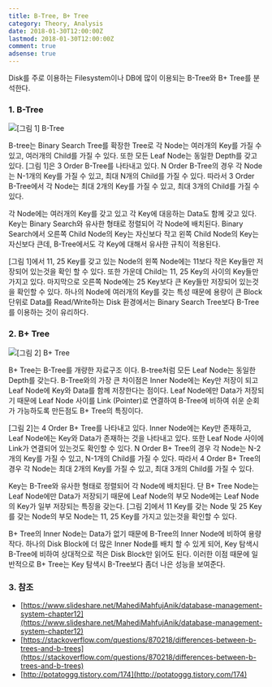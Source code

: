 ```yaml
---
title: B-Tree, B+ Tree
category: Theory, Analysis
date: 2018-01-30T12:00:00Z
lastmod: 2018-01-30T12:00:00Z
comment: true
adsense: true
---
```


Disk를 주로 이용하는 Filesystem이나 DB에 많이 이용되는 B-Tree와 B+ Tree를 분석한다.

### 1. B-Tree

![[그림 1] B-Tree]({{site.baseurl}}/images/theory_analysis/B_Tree_B+_Tree/B_Tree.PNG)

B-tree는 Binary Search Tree를 확장한 Tree로 각 Node는 여러개의 Key를 가질 수 있고, 여러개의 Child를 가질 수 있다. 또한 모든 Leaf Node는 동일한 Depth를 갖고 있다. [그림 1]은 3 Order B-Tree를 나타내고 있다. N Order B-Tree의 경우 각 Node는 N-1개의 Key를 가질 수 있고, 최대 N개의 Child를 가질 수 있다. 따라서 3 Order B-Tree에서 각 Node는 최대 2개의 Key를 가질 수 있고, 최대 3개의 Child를 가질 수 있다.

각 Node에는 여러개의 Key를 갖고 있고 각 Key에 대응하는 Data도 함께 갖고 있다. Key는 Binary Search와 유사한 형태로 정렬되어 각 Node에 배치된다. Binary Search에서 오른쪽 Child Node의 Key는 자신보다 작고 왼쪽 Child Node의 Key는 자신보다 큰데, B-Tree에서도 각 Key에 대해서 유사한 규칙이 적용된다. 

[그림 1]에서 11, 25 Key를 갖고 있는 Node의 왼쪽 Node에는 11보다 작은 Key들만 저장되어 있는것을 확인 할 수 있다. 또한 가운데 Child는 11, 25 Key의 사이의 Key들만 가지고 있다. 마지막으로 오른쪽 Node에는 25 Key보다 큰 Key들만 저장되어 있는것을 확인할 수 있다. 하나의 Node에 여러개의 Key를 갖는 특성 때문에 용량이 큰 Block 단위로 Data를 Read/Write하는 Disk 환경에서는 Binary Search Tree보다 B-Tree를 이용하는 것이 유리하다.

### 2. B+ Tree

![[그림 2] B+ Tree ]({{site.baseurl}}/images/theory_analysis/B_Tree_B+_Tree/B+_Tree.PNG)

B+ Tree는 B-Tree를 개량한 자료구조 이다. B-tree처럼 모든 Leaf Node는 동일한 Depth를 갖는다. B-Tree와의 가장 큰 차이점은 Inner Node에는 Key만 저장이 되고 Leaf Node에 Key와 Data를 함께 저장한다는 점이다. Leaf Node에만 Data가 저장되기 때문에 Leaf Node 사이를 Link (Pointer)로 연결하여 B-Tree에 비하여 쉬운 순회가 가능하도록 만든점도 B+ Tree의 특징이다.

[그림 2]는 4 Order B+ Tree를 나타내고 있다. Inner Node에는 Key만 존재하고, Leaf Node에는 Key와 Data가 존재하는 것을 나타내고 있다. 또한 Leaf Node 사이에 Link가 연결되어 있는것도 확인할 수 있다. N Order B+ Tree의 경우 각 Node는 N-2개의 Key를 가질 수 있고, N-1개의 Child를 가질 수 있다. 따라서 4 Order B+ Tree의 경우 각 Node는 최대 2개의 Key를 가질 수 있고, 최대 3개의 Child를 가질 수 있다.

Key는 B-Tree와 유사한 형태로 정렬되어 각 Node에 배치된다. 단 B+ Tree Node는 Leaf Node에만 Data가 저장되기 때문에 Leaf Node의 부모 Node에는 Leaf Node의 Key가 일부 저장되는 특징을 갖는다. [그림 2]에서 11 Key를 갖는 Node 및 25 Key를 갖는 Node의 부모 Node는 11, 25 Key를 가지고 있는것을 확인할 수 있다.

B+ Tree의 Inner Node는 Data가 없기 때문에 B-Tree의 Inner Node에 비하여 용량작다. 하나의 Disk Block에 더 많은 Inner Node를 배치 할 수 있게 되어, Key 탐색시 B-Tree에 비하여 상대적으로 적은 Disk Block만 읽어도 된다. 이러한 이점 때문에 일반적으로 B+ Tree는 Key 탐색시 B-Tree보다 좀더 나은 성능을 보여준다.

### 3. 참조
* [https://www.slideshare.net/MahediMahfujAnik/database-management-system-chapter12](https://www.slideshare.net/MahediMahfujAnik/database-management-system-chapter12)
* [https://stackoverflow.com/questions/870218/differences-between-b-trees-and-b-trees](https://stackoverflow.com/questions/870218/differences-between-b-trees-and-b-trees)
* [http://potatoggg.tistory.com/174](http://potatoggg.tistory.com/174)
